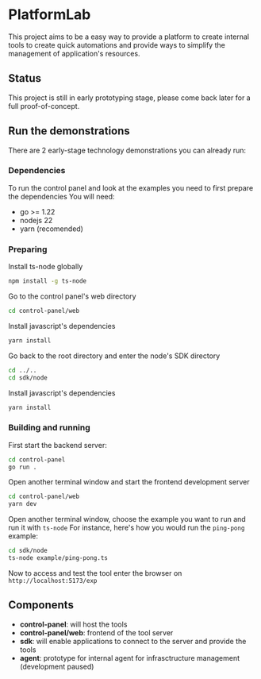 # PlatformLab

This project aims to be a easy way to provide a platform to create internal tools to create quick automations and provide ways to simplify the management of application's resources.


## Status 
This project is still in early prototyping stage, please come back later for a full proof-of-concept.


## Run the demonstrations
There are 2 early-stage technology demonstrations you can already run:

### Dependencies
To run the control panel and look at the examples you need to first prepare the dependencies
You will need:
 - go >= 1.22
 - nodejs 22
 - yarn (recomended)

### Preparing

Install ts-node globally
```bash
npm install -g ts-node
```

Go to the control panel's web directory
```bash
cd control-panel/web
```

Install javascript's dependencies
```bash
yarn install
```

Go back to the root directory and enter the node's SDK directory
```bash
cd ../..
cd sdk/node
```

Install javascript's dependencies
```bash
yarn install
```

### Building and running

First start the backend server:
```bash
cd control-panel
go run .
```

Open another terminal window and start the frontend development server
```bash
cd control-panel/web
yarn dev
```

Open another terminal window, choose the example you want to run and run it with `ts-node`
For instance, here's how you would run the `ping-pong` example:
```bash
cd sdk/node
ts-node example/ping-pong.ts 
```

Now to access and test the tool enter the browser on `http://localhost:5173/exp`


## Components
 - **control-panel**: will host the tools
 - **control-panel/web**: frontend of the tool server
 - **sdk**: will enable applications to connect to the server and provide the tools
 - **agent**: prototype for internal agent for infrasctructure management (development paused)